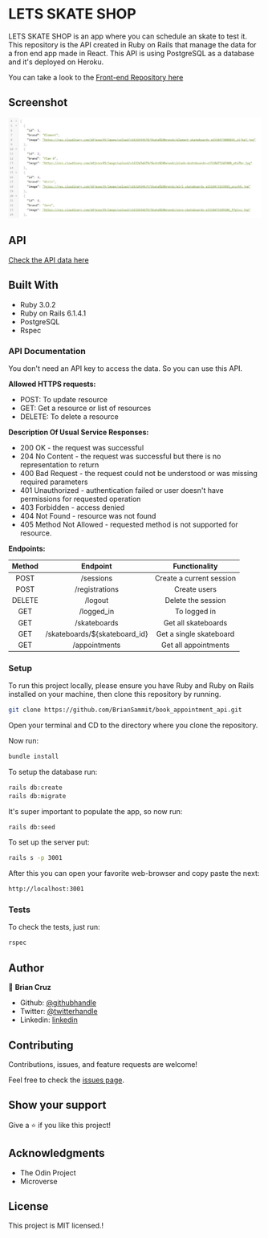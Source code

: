 # LETS SKATE SHOP

LETS SKATE SHOP is an app where you can schedule an skate to test it. This repository is the API created in Ruby on Rails that manage the data for a fron end app made in React. 
This API is using PostgreSQL as a database and it's deployed on Heroku.

You can take a look to the [Front-end Repository here](https://github.com/BrianSammit/book_appointment_react)


## Screenshot

![](app/assets/images/Capture.JPG)

## API

<a href="https://skate-store-api.herokuapp.com">Check the API data here</a>

## Built With

- Ruby 3.0.2
- Ruby on Rails  6.1.4.1
- PostgreSQL
- Rspec

### API Documentation

You don't need an API key to access the data. So you can use this API.


**Allowed HTTPS requests:**

- POST: To update resource
- GET: Get a resource or list of resources
- DELETE: To delete a resource

**Description Of Usual Service Responses:**

- 200 OK - the request was successful
- 204 No Content - the request was successful but there is no representation to return
- 400 Bad Request - the request could not be understood or was missing required parameters
- 401 Unauthorized - authentication failed or user doesn't have permissions for requested operation
- 403 Forbidden - access denied
- 404 Not Found - resource was not found
- 405 Method Not Allowed - requested method is not supported for resource.

**Endpoints:**

| Method | Endpoint | Functionality |
|:------:|:--------:|:-------------:|
|POST    |/sessions|Create a current session|
|POST    |/registrations|Create users|
|DELETE    |/logout|Delete the session|
|GET     |/logged_in|To logged in|
|GET     |/skateboards| Get all skateboards|
|GET  |/skateboards/${skateboard_id}| Get a single skateboard|
|GET     |/appointments      |Get all appointments|

### Setup

To run this project locally, please ensure you have Ruby and Ruby on Rails installed on your machine, then clone this repository by running.

```bash
git clone https://github.com/BrianSammit/book_appointment_api.git
```
Open your terminal and CD to the directory where you clone the repository.

Now run:

```bash
bundle install
```

To setup the database run:

```bash
rails db:create
rails db:migrate
```
It's super important to populate the app, so now run:

```bash
rails db:seed
```
To set up the server put:
```bash
rails s -p 3001
```
After this you can open your favorite web-browser and copy paste the next:

```bash
http://localhost:3001
```

### Tests

To check the tests, just run:

```bash
rspec
```


## Author

👤 **Brian Cruz**

- Github: [@githubhandle](https://github.com/BrianSammit)
- Twitter: [@twitterhandle](https://twitter.com/cruzsammit)
- Linkedin: [linkedin](https://www.linkedin.com/in/brian-sammit-cruz-rodriguez-5877551a8/)

## Contributing

Contributions, issues, and feature requests are welcome!

Feel free to check the [issues page](https://github.com/BrianSammit/React_bookstore/issues).

## Show your support

Give a ⭐️ if you like this project!

## Acknowledgments

- The Odin Project
- Microverse

## License

This project is MIT licensed.!
